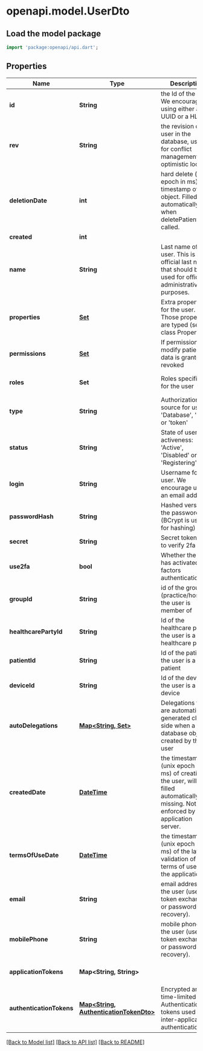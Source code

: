 # openapi.model.UserDto

## Load the model package
```dart
import 'package:openapi/api.dart';
```

## Properties
Name | Type | Description | Notes
------------ | ------------- | ------------- | -------------
**id** | **String** | the Id of the user. We encourage using either a v4 UUID or a HL7 Id. | 
**rev** | **String** | the revision of the user in the database, used for conflict management / optimistic locking. | [optional] 
**deletionDate** | **int** | hard delete (unix epoch in ms) timestamp of the object. Filled automatically when deletePatient is called. | [optional] 
**created** | **int** |  | [optional] 
**name** | **String** | Last name of the user. This is the official last name that should be used for official administrative purposes. | [optional] 
**properties** | [**Set<PropertyStubDto>**](PropertyStubDto.md) | Extra properties for the user. Those properties are typed (see class Property) | [default to const {}]
**permissions** | [**Set<PermissionDto>**](PermissionDto.md) | If permission to modify patient data is granted or revoked | [default to const {}]
**roles** | **Set<String>** | Roles specified for the user | [default to const {}]
**type** | **String** | Authorization source for user. 'Database', 'ldap' or 'token' | [optional] 
**status** | **String** | State of user's activeness: 'Active', 'Disabled' or 'Registering' | [optional] 
**login** | **String** | Username for this user. We encourage using an email address | [optional] 
**passwordHash** | **String** | Hashed version of the password (BCrypt is used for hashing) | [optional] 
**secret** | **String** | Secret token used to verify 2fa | [optional] 
**use2fa** | **bool** | Whether the user has activated two factors authentication | [optional] 
**groupId** | **String** | id of the group (practice/hospital) the user is member of | [optional] 
**healthcarePartyId** | **String** | Id of the healthcare party if the user is a healthcare party. | [optional] 
**patientId** | **String** | Id of the patient if the user is a patient | [optional] 
**deviceId** | **String** | Id of the device if the user is a device | [optional] 
**autoDelegations** | [**Map<String, Set<String>>**](Set.md) | Delegations that are automatically generated client side when a new database object is created by this user | [default to const {}]
**createdDate** | [**DateTime**](DateTime.md) | the timestamp (unix epoch in ms) of creation of the user, will be filled automatically if missing. Not enforced by the application server. | [optional] 
**termsOfUseDate** | [**DateTime**](DateTime.md) | the timestamp (unix epoch in ms) of the latest validation of the terms of use of the application | [optional] 
**email** | **String** | email address of the user (used for token exchange or password recovery). | [optional] 
**mobilePhone** | **String** | mobile phone of the user (used for token exchange or password recovery). | [optional] 
**applicationTokens** | **Map<String, String>** |  | [default to const {}]
**authenticationTokens** | [**Map<String, AuthenticationTokenDto>**](AuthenticationTokenDto.md) | Encrypted and time-limited Authentication tokens used for inter-applications authentication | [default to const {}]

[[Back to Model list]](../README.md#documentation-for-models) [[Back to API list]](../README.md#documentation-for-api-endpoints) [[Back to README]](../README.md)


